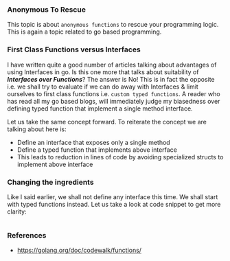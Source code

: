 ### Anonymous To Rescue
This topic is about `anonymous functions` to rescue your programming logic. This is again a topic related to go based programming.

### First Class Functions versus Interfaces
I have written quite a good number of articles talking about advantages of using Interfaces in go. Is this one more that talks
about suitability of _**Interfaces over Functions**_? The answer is No! This is in fact the opposite i.e. we shall try to evaluate if we can do away with Interfaces & limit ourselves to first class functions i.e. `custom typed functions`. A reader
who has read all my go based blogs, will immediately judge my biasedness over defining typed function that implement a single method interface.

Let us take the same concept forward. To reiterate the concept we are talking about here is:
- Define an interface that exposes only a single method
- Define a typed function that implements above interface
- This leads to reduction in lines of code by avoiding specialized structs to implement above interface

### Changing the ingredients
Like I said earlier, we shall not define any interface this time. We shall start with typed functions instead. Let us take a
look at code snippet to get more clarity:

```go

```

### References
- https://golang.org/doc/codewalk/functions/
